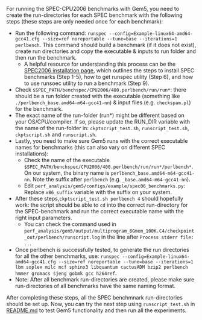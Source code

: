For running the SPEC-CPU2006 benchmarks with Gem5, you need to create the run-directories for each SPEC benchmark with the following steps (these steps are only needed once for each benchmark):  
- Run the following command: `runspec --config=Example-linux64-amd64-gcc41.cfg --size=ref noreportable --tune=base --iterations=1 perlbench`. This command should build a benchmark (if it does not exist), create run directories and copy the executable & inputs to run folder and then run the benchmark. 
    - A helpful resource for understanding this process can be the [SPEC2006 installation page](https://www.spec.org/cpu2006/Docs/install-guide-unix.html#s9), which outlines the steps to install SPEC benchmarks (Step 1-5), how to get runspec utility (Step 6), and how to use runsoec utility to run a benchmark (Step 9).
- Check `$SPEC_PATH/benchspec/CPU2006/400.perlbench/run/run*`: there should be a run folder created with the executable (something like `./perlbench_base.amd64-m64-gcc41-nn`) & input files (e.g. `checkspam.pl`) for the benchmark.
- The exact name of the run-folder (run*) might be different based on your OS/CPU/compiler. If so, please update the RUN_DIR variable with the name of the run-folder in: `ckptscript_test.sh`, `runscript_test.sh`, `ckptscript.sh` and `runscript.sh`.
- Lastly, you need to make sure Gem5 runs with the correct executable names for benchmarks (this can also vary on different SPEC installations):
    - Check the name of the executable `$SPEC_PATH/benchspec/CPU2006/400.perlbench/run/run*/perlbench*`. On our system, the binary name is `perlbench_base.amd64-m64-gcc41-nn`. Note the suffix after `perlbench` (e.g. `_base.amd64-m64-gcc41-nn`).
    - Edit `perf_analysis/gem5/configs/example/spec06_benchmarks.py`: Replace `x86_suffix` variable with the suffix on your system.  
- After these steps,`ckptscript_test.sh perlbench 4` should hopefully work: the script should be able to `cd` into the correct run-directory for the SPEC-benchmark and run the correct executable name with the right input parameters. 
    - You can check the command used in `perf_analysis/gem5/output/multiprogram_8Gmem_100K.C4/checkpoint_out/perlbench/runscript.log` in the line after `Process stderr file: ..`.
- Once perlbench is successfully tested, to generate the run directories for all the other benchmarks, use: `runspec --config=Example-linux64-amd64-gcc41.cfg --size=ref noreportable --tune=base --iterations=1 lbm soplex milc mcf sphinx3 libquantum cactusADM bzip2 perlbench hmmer gromacs sjeng gobmk gcc h264ref`.  
- Note: After all benchmark run-directories are created, please make sure run-directories of all benchmarks have the same naming format.    


After completing these steps, all the SPEC benchmnark run-directories should be set up. Now, you can try the next step using `runscript_test.sh` in [README.md](https://github.com/gururaj-s/mirage/blob/master/README.md) to test Gem5 functionality and then run all the experiments.



